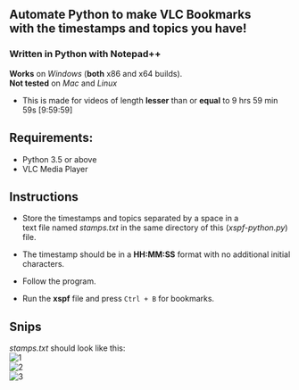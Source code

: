 ## Automate Python to make VLC Bookmarks <br> with the timestamps and topics you have!

### Written in Python with Notepad++

<b>Works</b> on _Windows_ (**both** x86 and x64 builds). <br>
<b>Not tested</b> on _Mac_ and _Linux_

- This is made for videos of length **lesser** than or **equal** to 9 hrs 59 min 59s [9:59:59]

## Requirements:
- Python 3.5 or above <br>
- VLC Media Player
 
## Instructions
- Store the timestamps and topics separated by a space in a<br>text file named *stamps.txt* in the same directory of this (*xspf-python.py*) file.

- The timestamp should be in a **HH:MM:SS** format with no additional initial characters.

- Follow the program.

- Run the **xspf** file and press `Ctrl + B` for bookmarks.

## Snips
*stamps.txt* should look like this:<br>
![1](https://i.imgur.com/OHpQ2QA.png)
<br>
![2](https://i.imgur.com/VsLPg9a.png)
<br>
![3](https://i.imgur.com/JiscIHu.png)
